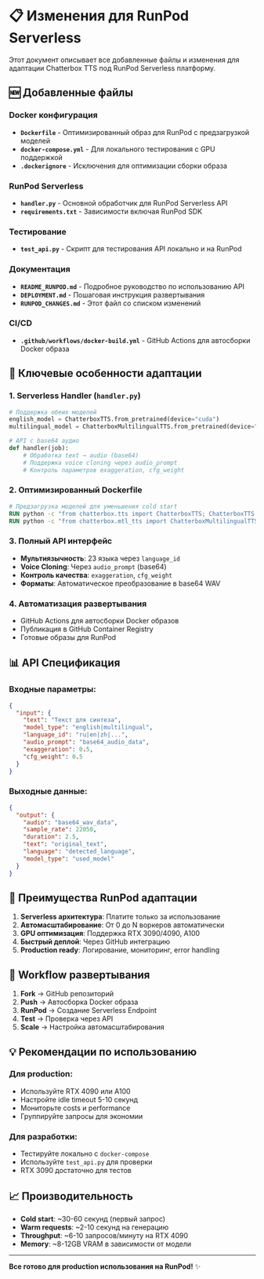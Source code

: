 # 📋 Изменения для RunPod Serverless

Этот документ описывает все добавленные файлы и изменения для адаптации Chatterbox TTS под RunPod Serverless платформу.

## 🆕 Добавленные файлы

### Docker конфигурация
- **`Dockerfile`** - Оптимизированный образ для RunPod с предзагрузкой моделей
- **`docker-compose.yml`** - Для локального тестирования с GPU поддержкой
- **`.dockerignore`** - Исключения для оптимизации сборки образа

### RunPod Serverless
- **`handler.py`** - Основной обработчик для RunPod Serverless API
- **`requirements.txt`** - Зависимости включая RunPod SDK

### Тестирование
- **`test_api.py`** - Скрипт для тестирования API локально и на RunPod

### Документация
- **`README_RUNPOD.md`** - Подробное руководство по использованию API
- **`DEPLOYMENT.md`** - Пошаговая инструкция развертывания
- **`RUNPOD_CHANGES.md`** - Этот файл со списком изменений

### CI/CD
- **`.github/workflows/docker-build.yml`** - GitHub Actions для автосборки Docker образа

## 🔧 Ключевые особенности адаптации

### 1. Serverless Handler (`handler.py`)
```python
# Поддержка обеих моделей
english_model = ChatterboxTTS.from_pretrained(device="cuda")
multilingual_model = ChatterboxMultilingualTTS.from_pretrained(device="cuda")

# API с base64 аудио
def handler(job):
    # Обработка text → audio (base64)
    # Поддержка voice cloning через audio_prompt
    # Контроль параметров exaggeration, cfg_weight
```

### 2. Оптимизированный Dockerfile
```dockerfile
# Предзагрузка моделей для уменьшения cold start
RUN python -c "from chatterbox.tts import ChatterboxTTS; ChatterboxTTS.from_pretrained(device='cpu')"
RUN python -c "from chatterbox.mtl_tts import ChatterboxMultilingualTTS; ChatterboxMultilingualTTS.from_pretrained(device='cpu')"
```

### 3. Полный API интерфейс
- **Мультиязычность**: 23 языка через `language_id`
- **Voice Cloning**: Через `audio_prompt` (base64)
- **Контроль качества**: `exaggeration`, `cfg_weight`
- **Форматы**: Автоматическое преобразование в base64 WAV

### 4. Автоматизация развертывания
- GitHub Actions для автосборки Docker образов
- Публикация в GitHub Container Registry
- Готовые образы для RunPod

## 📊 API Спецификация

### Входные параметры:
```json
{
  "input": {
    "text": "Текст для синтеза",
    "model_type": "english|multilingual",
    "language_id": "ru|en|zh|...",
    "audio_prompt": "base64_audio_data",
    "exaggeration": 0.5,
    "cfg_weight": 0.5
  }
}
```

### Выходные данные:
```json
{
  "output": {
    "audio": "base64_wav_data",
    "sample_rate": 22050,
    "duration": 2.5,
    "text": "original_text",
    "language": "detected_language",
    "model_type": "used_model"
  }
}
```

## 🚀 Преимущества RunPod адаптации

1. **Serverless архитектура**: Платите только за использование
2. **Автомасштабирование**: От 0 до N воркеров автоматически
3. **GPU оптимизация**: Поддержка RTX 3090/4090, A100
4. **Быстрый деплой**: Через GitHub интеграцию
5. **Production ready**: Логирование, мониторинг, error handling

## 🔄 Workflow развертывания

1. **Fork** → GitHub репозиторий
2. **Push** → Автосборка Docker образа
3. **RunPod** → Создание Serverless Endpoint
4. **Test** → Проверка через API
5. **Scale** → Настройка автомасштабирования

## 💡 Рекомендации по использованию

### Для production:
- Используйте RTX 4090 или A100
- Настройте idle timeout 5-10 секунд
- Мониторьте costs и performance
- Группируйте запросы для экономии

### Для разработки:
- Тестируйте локально с `docker-compose`
- Используйте `test_api.py` для проверки
- RTX 3090 достаточно для тестов

## 📈 Производительность

- **Cold start**: ~30-60 секунд (первый запрос)
- **Warm requests**: ~2-10 секунд на генерацию
- **Throughput**: ~6-10 запросов/минуту на RTX 4090
- **Memory**: ~8-12GB VRAM в зависимости от модели

---

**Все готово для production использования на RunPod!** ✨
